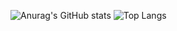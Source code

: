 
![Anurag's GitHub stats](https://github-readme-stats.vercel.app/api?username=caidol&show_icons=true&theme=shadow_red&title_color=e25822&text_color=ffffff&icon_color=e25822&border_color=e25822)
![Top Langs](https://github-readme-stats.vercel.app/api/top-langs/?username=caidol&size_weight=0.5&count_weight=0.5&layout=compact&theme=shadow_red&title_color=e25822&text_color=ffffff&icon_color=e25822&border_color=e25822&langs_count=10)
